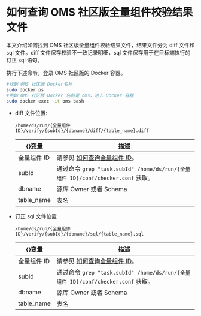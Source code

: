 # 如何查询 OMS 社区版全量组件校验结果文件

本文介绍如何找到 OMS 社区版全量组件校验结果文件，结果文件分为 diff 文件和 sql 文件。diff 文件保存校验不一致记录明细，sql 文件保存用于在目标端执行的订正 sql 语句。

执行下述命令，登录 OMS 社区版的 Docker 容器。

```bash
#找到 OMS 社区版 Docker名称
sudo docker ps
#例如 OMS 社区版 Docker 名称是 oms，进入 Docker 容器
sudo docker exec -it oms bash
```

* diff 文件位置:

   `/home/ds/run/{全量组件 ID}/verify/{subId}/{dbname}/diff/{table_name}.diff`

   |    {}变量    |                              描述                               |
   |------------|---------------------------------------------------------------|
   | 全量组件 ID    | 请参见 [如何查询全量组件 ID](../3.full-faq/1.how-to-find-full-task-id.md)。                                             |
   | subId      | 通过命令 `grep "task.subId" /home/ds/run/{全量组件 ID}/conf/checker.conf` 获取。 |
   | dbname     | 源库 Owner 或者 Schema                                             |
   | table_name | 表名                                                            |

* 订正 sql 文件位置

   `/home/ds/run/{全量组件 ID}/verify/{subId}/{dbname}/sql/{table_name}.sql`

   |    {}变量    |                              描述                               |
   |------------|---------------------------------------------------------------|
   | 全量组件 ID    | 请参见 [如何查询全量组件 ID](../3.full-faq/1.how-to-find-full-task-id.md)。                                             |
   | subId      | 通过命令 `grep "task.subId" /home/ds/run/{全量组件 ID}/conf/checker.conf` 获取。 |
   | dbname     | 源库 Owner 或者 Schema                                             |
   | table_name | 表名                                                            |
